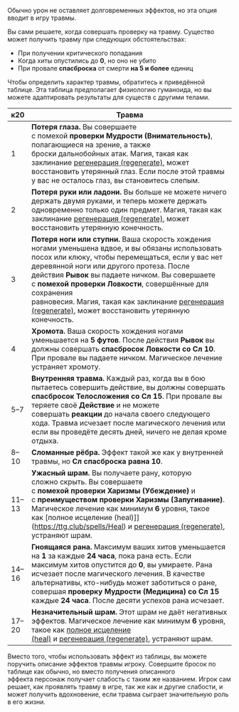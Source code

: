 Обычно урон не оставляет долговременных эффектов, но эта опция вводит в игру травмы.

Вы сами решаете, когда совершать проверку на травму. Существо может получить травму при следующих обстоятельствах:

- При получении критического попадания
- Когда хиты опустились до **0**, но оно не убито
- При провале **спасброска** от смерти **на 5 и более** единиц

Чтобы определить характер травмы, обратитесь к приведённой таблице. Эта таблица предполагает физиологию гуманоида, но вы можете адаптировать результаты для существ с другими телами.

| к20   | Травма                                                                                                                                                                                                                                                                                                                                                                                                                                                                    |
| ----- | ------------------------------------------------------------------------------------------------------------------------------------------------------------------------------------------------------------------------------------------------------------------------------------------------------------------------------------------------------------------------------------------------------------------------------------------------------------------------- |
| 1     | **Потеря глаза.** Вы совершаете с помехой **проверки Мудрости (Внимательность)**, полагающиеся на зрение, а также броски дальнобойных атак. Магия, такая как заклинание [регенерация (regenerate)](https://ttg.club/spells/Regenerate), может восстановить утерянный глаз. Если после этой травмы у вас не осталось глаз, вы становитесь слепым.                                                                                                                          |
| 2     | **Потеря руки или ладони.** Вы больше не можете ничего держать двумя руками, и теперь можете держать одновременно только один предмет. Магия, такая как заклинание [регенерация (regenerate)](https://ttg.club/spells/Regenerate), может восстановить утерянную конечность.                                                                                                                                                                                               |
| 3     | **Потеря ноги или ступни.** Ваша скорость хождения ногами уменьшена вдвое, и вы обязаны использовать посох или клюку, чтобы перемещаться, если у вас нет деревянной ноги или другого протеза. После действия **Рывок** вы падаете ничком. Вы совершаете с **помехой проверки Ловкости**, совершённые для сохранения  <br>равновесия. Магия, такая как заклинание [регенерация (regenerate)](https://ttg.club/spells/Regenerate), может восстановить утерянную конечность. |
| 4     | **Хромота.** Ваша скорость хождения ногами уменьшается на **5 футов**. После действия **Рывок** вы должны совершать **спасбросок Ловкости со Сл 10**. При провале вы падаете ничком. Магическое лечение устраняет хромоту.                                                                                                                                                                                                                                                |
| 5–7   | **Внутренняя травма.** Каждый раз, когда вы в бою пытаетесь совершить действие, вы должны совершать **спасбросок Телосложения со Сл 15**. При провале вы теряете своё **Действие** и не можете совершать **реакции** до начала своего следующего хода. Травма исчезает после магического лечения или если вы проведёте десять дней, ничего не делая кроме отдыха.                                                                                                         |
| 8–10  | **Сломанные рёбра.** Эффект такой же как у внутренней травмы, но **Сл спасброска равна 10**.                                                                                                                                                                                                                                                                                                                                                                              |
| 11–13 | **Ужасный шрам.** Вы получаете рану, которую сложно скрыть. Вы совершаете с **помехой проверки Харизмы (Убеждение)** и с **преимуществом проверки Харизмы (Запугивание)**. Магическое лечение как минимум **6** уровня, такое как [полное исцеление (heal)]](https://ttg.club/spells/Heal) и [регенерация (regenerate)](https://ttg.club/spells/Regenerate), устраняют шрам.                                                                                              |
| 14–16 | **Гноящаяся рана.** Максимум ваших хитов уменьшается на **1** за каждые **24 часа**, пока рана есть. Если максимум хитов опустится до **0**, вы умираете. Рана исчезает после магического лечения. В качестве альтернативы, кто-нибудь может заботиться о ране, совершая **проверку Мудрости (Медицина) со Сл 15** каждые **24 часа**. После десяти успехов рана исчезает.                                                                                                |
| 17–20 | **Незначительный шрам.** Этот шрам не даёт негативных эффектов. Магическое лечение как минимум **6** уровня, такое как [полное исцеление (heal)](https://ttg.club/spells/Heal) и [регенерация (regenerate)](https://ttg.club/spells/Regenerate), устраняют шрам.                                                                                                                                                                                                          |

Вместо того, чтобы использовать эффект из таблицы, вы можете поручить описание эффектов травмы игроку. Совершите бросок по таблице как обычно, но вместо получения описанного эффекта персонаж получает слабость с таким же названием. Игрок сам решает, как проявлять травму в игре, так же как и другие слабости, и может получить вдохновение, если травма сыграет значительную роль в его жизни.